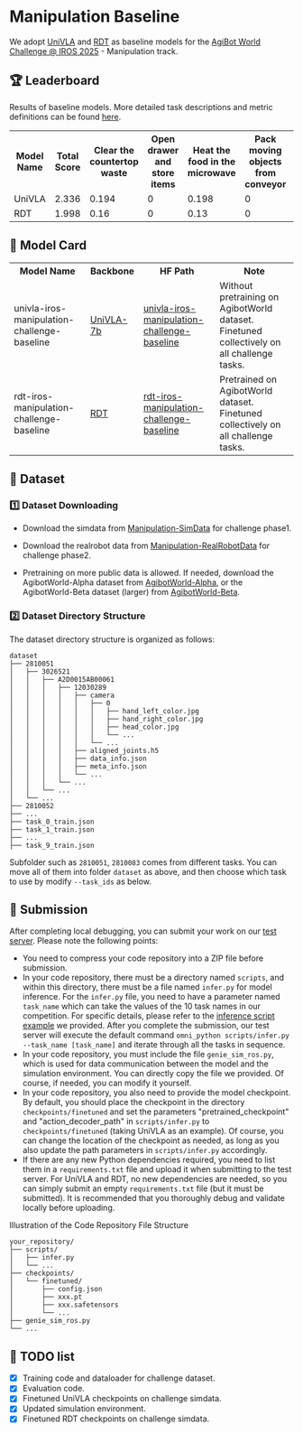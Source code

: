 # Manipulation Baseline
We adopt [UniVLA](https://github.com/OpenDriveLab/AgiBot-World/tree/manipulation-challenge/UniVLA) and [RDT](https://github.com/OpenDriveLab/AgiBot-World/tree/manipulation-challenge/RDT) as baseline models for the [AgiBot World Challenge @ IROS 2025](https://agibot-world.com/challenge) - Manipulation track.

## :trophy: Leaderboard

Results of baseline models. More detailed task descriptions and metric definitions can be found [here](https://agibot-world.com/challenge/manipulation/leaderboard).

<table border="0">
  <tr>
    <th>Model Name</th>
    <th>Total Score</th>
    <th>Clear the countertop waste</th>
    <th>Open drawer and store items</th>
    <th>Heat the food in the microwave</th>
    <th>Pack moving objects from conveyor</th>
    <th>Pickup items from the freezer</th>
    <th>Restock supermarket items</th>
    <th>Pack in the supermarket</th>
    <th>Make a sandwich</th>
    <th>Clear table in the restaurant</th>
    <th>Stamp the seal</th>
  </tr>
  <tr>
    <td>UniVLA</td>
    <td>2.336</td>
    <td>0.194</td>
    <td>0</td>
    <td>0.198</td>
    <td>0</td>
    <td>0.08</td>
    <td>0.55</td>
    <td>1</td>
    <td>0.064</td>
    <td>0.25</td>
    <td>0</td>
  </tr>
  <tr>
    <td>RDT</td>
    <td>1.998</td>
    <td>0.16</td>
    <td>0</td>
    <td>0.13</td>
    <td>0</td>
    <td>0.4</td>
    <td>0.25</td>
    <td>0.76</td>
    <td>0.048</td>
    <td>0.25</td>
    <td>0</td>
  </tr>
</table>

## 🤗 Model Card

<table>
  <tr>
    <th>Model Name</th>
    <th>Backbone</th>
    <th>HF Path</th>
    <th>Note</th>
  </tr>

  <tr>
    <td>univla-iros-manipulation-challenge-baseline</td>
    <td><a href="https://huggingface.co/qwbu/univla-7b">UniVLA-7b</a></td>
    <td><a href="https://huggingface.co/qwbu/univla-iros-manipulation-challenge-baseline">univla-iros-manipulation-challenge-baseline</a></td>
    <td> Without pretraining on AgibotWorld dataset. Finetuned collectively on all challenge tasks. </td>
  </tr>

  <tr>
    <td>rdt-iros-manipulation-challenge-baseline</td>
    <td><a href="https://huggingface.co/OpenDriveLab-org/rdt-iros-manipulation-challenge-baseline/tree/main/awb-pretrained">RDT</a></td>
    <td><a href="https://huggingface.co/OpenDriveLab-org/rdt-iros-manipulation-challenge-baseline/tree/main/sim-finetuned">rdt-iros-manipulation-challenge-baseline</a></td>
    <td> Pretrained on AgibotWorld dataset. Finetuned collectively on all challenge tasks. </td>
  </tr>

</table>

## :file_folder: Dataset

### :one: Dataset Downloading

- Download the simdata from <td><a href="https://huggingface.co/datasets/agibot-world/AgiBotWorldChallenge-2025/tree/main/Manipulation-SimData">Manipulation-SimData</a></td> for challenge phase1.

- Download the realrobot data from <td><a href="https://huggingface.co/datasets/agibot-world/AgiBotWorldChallenge-2025/tree/main/Manipulation-RealRobot">Manipulation-RealRobotData</a></td> for challenge phase2.

- Pretraining on more public data is allowed. If needed, download the AgibotWorld-Alpha dataset from <td><a href="https://huggingface.co/datasets/agibot-world/AgiBotWorld-Alpha">AgibotWorld-Alpha</a></td>, or the AgibotWorld-Beta dataset (larger) from <td><a href="https://huggingface.co/datasets/agibot-world/AgiBotWorld-Beta">AgibotWorld-Beta</a></td>.

### :two: Dataset Directory Structure
The dataset directory structure is organized as follows:

```
dataset
├── 2810051
│   ├── 3026521
│   │   ├── A2D0015AB00061
│   │   │   ├── 12030289
│   │   │   │   ├── camera
│   │   │   │   │   ├── 0
│   │   │   │   │   │   ├── hand_left_color.jpg
│   │   │   │   │   │   ├── hand_right_color.jpg
│   │   │   │   │   │   ├── head_color.jpg
│   │   │   │   │   │   └── ...
│   │   │   │   │   └── ...
│   │   │   │   ├── aligned_joints.h5
│   │   │   │   ├── data_info.json
│   │   │   │   ├── meta_info.json
│   │   │   │   └── ...
│   │   │   └── ...
│   │   └── ...
│   └── ...
├── 2810052
├── ...
├── task_0_train.json
├── task_1_train.json
├── ...
├── task_9_train.json
```
Subfolder such as `2810051`, `2810083` comes from different tasks. You can move all of them into folder `dataset` as above, and then choose which task to use by modify `--task_ids` as below.

## :rocket: Submission
After completing local debugging, you can submit your work on our <td><a href="https://agibot-world.com/challenge/manipulation/my-submissions">test server</a></td>. Please note the following points:

- You need to compress your code repository into a ZIP file before submission.
- In your code repository, there must be a directory named `scripts`, and within this directory, there must be a file named `infer.py` for model inference. For the `infer.py` file, you need to have a parameter named `task_name` which can take the values of the 10 task names in our competition. For specific details, please refer to the <td><a href="https://github.com/OpenDriveLab/AgiBot-World/blob/manipulation-challenge/UniVLA/scripts/infer.py">inference script example</a></td> we provided. After you complete the submission, our test server will execute the default command `omni_python scripts/infer.py --task_name [task_name]` and iterate through all the tasks in sequence.
- In your code repository, you must include the file `genie_sim_ros.py`, which is used for data communication between the model and the simulation environment. You can directly copy the file we provided. Of course, if needed, you can modify it yourself.
- In your code repository, you also need to provide the model checkpoint. By default, you should place the checkpoint in the directory `checkpoints/finetuned` and set the parameters "pretrained_checkpoint" and "action_decoder_path" in `scripts/infer.py` to `checkpoints/finetuned` (taking UniVLA as an example). Of course, you can change the location of the checkpoint as needed, as long as you also update the path parameters in `scripts/infer.py` accordingly.
- If there are any new Python dependencies required, you need to list them in a `requirements.txt` file and upload it when submitting to the test server. For UniVLA and RDT, no new dependencies are needed, so you can simply submit an empty `requirements.txt` file (but it must be submitted). It is recommended that you thoroughly debug and validate locally before uploading.

Illustration of the Code Repository File Structure

```
your_repository/
├── scripts/
│   ├── infer.py
│   └── ...
├── checkpoints/
│   └── finetuned/
│       ├── config.json
│       ├── xxx.pt
│       ├── xxx.safetensors
│       └── ...
├── genie_sim_ros.py
└── ...
```
## :pushpin: TODO list
-  [x] Training code and dataloader for challenge dataset.
-  [x] Evaluation code.
-  [x] Finetuned UniVLA checkpoints on challenge simdata.
-  [x] Updated simulation environment.
-  [x] Finetuned RDT checkpoints on challenge simdata.
